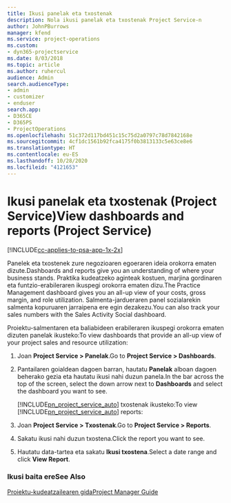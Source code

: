 ```yaml
---
title: Ikusi panelak eta txostenak
description: Nola ikusi panelak eta txostenak Project Service-n
author: JohnPBurrows
manager: kfend
ms.service: project-operations
ms.custom:
- dyn365-projectservice
ms.date: 8/03/2018
ms.topic: article
ms.author: ruhercul
audience: Admin
search.audienceType:
- admin
- customizer
- enduser
search.app:
- D365CE
- D365PS
- ProjectOperations
ms.openlocfilehash: 51c372d117bd451c15c75d2a0797c78d7842168e
ms.sourcegitcommit: 4cf1dc1561b92fca4175f0b3813133c5e63ce8e6
ms.translationtype: HT
ms.contentlocale: eu-ES
ms.lasthandoff: 10/28/2020
ms.locfileid: "4121653"
---
```

# <a name="view-dashboards-and-reports-project-service"></a><span data-ttu-id="24c5b-103">Ikusi panelak eta txostenak (Project Service)</span><span class="sxs-lookup"><span data-stu-id="24c5b-103">View dashboards and reports (Project Service)</span></span>

[!INCLUDE[cc-applies-to-psa-app-1x-2x](../includes/cc-applies-to-psa-app-1x-2x.md)]

<span data-ttu-id="24c5b-104">Panelek eta txostenek zure negozioaren egoeraren ideia orokorra ematen dizute.</span><span class="sxs-lookup"><span data-stu-id="24c5b-104">Dashboards and reports give you an understanding of where your business stands.</span></span> <span data-ttu-id="24c5b-105">Praktika kudeatzeko aginteak kostuen, marjina gordinaren eta funtzio-erabileraren ikuspegi orokorra ematen dizu.</span><span class="sxs-lookup"><span data-stu-id="24c5b-105">The Practice Management dashboard gives you an all-up view of your costs, gross margin, and role utilization.</span></span> <span data-ttu-id="24c5b-106">Salmenta-jardueraren panel sozialarekin salmenta kopuruaren jarraipena ere egin dezakezu.</span><span class="sxs-lookup"><span data-stu-id="24c5b-106">You can also track your sales numbers with the Sales Activity Social dashboard.</span></span>  
  
 <span data-ttu-id="24c5b-107">Proiektu-salmentaren eta baliabideen erabileraren ikuspegi orokorra ematen dizuten panelak ikusteko:</span><span class="sxs-lookup"><span data-stu-id="24c5b-107">To view dashboards that provide an all-up view of your project sales and resource utilization:</span></span>  
  
1. <span data-ttu-id="24c5b-108">Joan **Project Service > Panelak**.</span><span class="sxs-lookup"><span data-stu-id="24c5b-108">Go to **Project Service > Dashboards**.</span></span>  
  
2. <span data-ttu-id="24c5b-109">Pantailaren goialdean dagoen barran, hautatu **Panelak** alboan dagoen beherako gezia eta hautatu ikusi nahi duzun panela.</span><span class="sxs-lookup"><span data-stu-id="24c5b-109">In the bar across the top of the screen, select the down arrow next to **Dashboards** and select the dashboard you want to see.</span></span>  
  
   <span data-ttu-id="24c5b-110">[!INCLUDE[pn_project_service_auto](../includes/pn-project-service-auto.md)] txostenak ikusteko:</span><span class="sxs-lookup"><span data-stu-id="24c5b-110">To view [!INCLUDE[pn_project_service_auto](../includes/pn-project-service-auto.md)] reports:</span></span>  
  
3. <span data-ttu-id="24c5b-111">Joan **Project Service > Txostenak**.</span><span class="sxs-lookup"><span data-stu-id="24c5b-111">Go to **Project Service > Reports**.</span></span>  
  
4. <span data-ttu-id="24c5b-112">Sakatu ikusi nahi duzun txostena.</span><span class="sxs-lookup"><span data-stu-id="24c5b-112">Click the report you want to see.</span></span>  
  
5. <span data-ttu-id="24c5b-113">Hautatu data-tartea eta sakatu **Ikusi txostena**.</span><span class="sxs-lookup"><span data-stu-id="24c5b-113">Select a date range and click **View Report**.</span></span>  
  
### <a name="see-also"></a><span data-ttu-id="24c5b-114">Ikusi baita ere</span><span class="sxs-lookup"><span data-stu-id="24c5b-114">See Also</span></span>  
 [<span data-ttu-id="24c5b-115">Proiektu-kudeatzailearen gida</span><span class="sxs-lookup"><span data-stu-id="24c5b-115">Project Manager Guide</span></span>](../psa/project-manager-guide.md)
